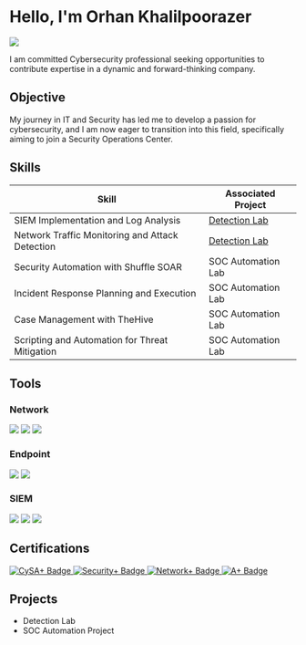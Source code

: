 # Hello, I'm Orhan Khalilpoorazer
<a href="https://linkedin.com/in/orhankhalilpoorazercyberanalyst"><img src="https://img.shields.io/badge/-LinkedIn-0072b1?&style=for-the-badge&logo=linkedin&logoColor=white" /></a>


I am committed Cybersecurity professional seeking opportunities to contribute expertise in a dynamic and forward-thinking company.
## Objective


My journey in IT and Security has led me to develop a passion for cybersecurity, and I am now eager to transition into this field, specifically aiming to join a Security Operations Center.

## Skills
| Skill                                         | Associated Project         |
|-----------------------------------------------|----------------------------|
| SIEM Implementation and Log Analysis          | <a href="https://github.com/ORHANOK97/Cisco-Packet-Tracer-lab">Detection Lab</a>|
| Network Traffic Monitoring and Attack Detection | <a href="https://google.com">Detection Lab</a>|
| Security Automation with Shuffle SOAR         | SOC Automation Lab|
| Incident Response Planning and Execution      | SOC Automation Lab|
| Case Management with TheHive                  | SOC Automation Lab|
| Scripting and Automation for Threat Mitigation | SOC Automation Lab|

## Tools

### Network
<div>
    <img src="https://img.shields.io/badge/-Wireshark-1679A7?&style=for-the-badge&logo=Wireshark&logoColor=white" />
    <img src="https://img.shields.io/badge/-Suricata-EF3B2D?&style=for-the-badge&logo=Suricata&logoColor=white" />
    <img src="https://img.shields.io/badge/-Zeek-777BB4?&style=for-the-badge&logo=Zeek&logoColor=white" />
</div>

### Endpoint
<div>
    <img src="https://img.shields.io/badge/-Microsoft_Defender_for_Endpoint-00A4EF?&style=for-the-badge&logo=Microsoft&logoColor=white" />
    <img src="https://img.shields.io/badge/-Velociraptor-4B275F?&style=for-the-badge&logo=Velociraptor&logoColor=white" />
</div>

### SIEM
<div>
    <img src="https://img.shields.io/badge/-Microsoft_Sentinel-0078D4?&style=for-the-badge&logo=Microsoft&logoColor=white" />
    <img src="https://img.shields.io/badge/-Splunk-000000?&style=for-the-badge&logo=Splunk&logoColor=white" />
    <img src="https://img.shields.io/badge/-Elastic-005571?&style=for-the-badge&logo=Elastic&logoColor=white" />
</div>

## Certifications

<div>
   <a href="https://www.credly.com/badges/4aed6a53-74f0-4b47-92e2-436bc0dc5d0d/linked_in_profile" target="_blank">
    <img src="https://img.shields.io/badge/-CySA%2B-006400?&style=for-the-badge&logo=CompTIA&logoColor=white" alt="CySA+ Badge" />
</a>
<a href="https://www.credly.com/badges/b891e0af-fbaa-4fb7-a79c-82d1270c5c5d/linked_in_profile" target="_blank">
    <img src="https://img.shields.io/badge/-Security%2B-FF0000?&style=for-the-badge&logo=CompTIA&logoColor=white" alt="Security+ Badge" />
</a>
<a href="https://www.credly.com/badges/ec5e59bd-ca24-44c3-9590-8fa2c15d34eb/linked_in_profile" target="_blank">
    <img src="https://img.shields.io/badge/-Network%2B-007ACC?&style=for-the-badge&logo=CompTIA&logoColor=white" alt="Network+ Badge" />
</a>
<a href="https://www.credly.com/badges/9aaa0316-069c-4e2a-aa69-86622b435615/linked_in_profile" target="_blank">
    <img src="https://img.shields.io/badge/-A%2B-4D4D4D?&style=for-the-badge&logo=CompTIA&logoColor=white" alt="A+ Badge" />
</a>



## Projects
- Detection Lab
- SOC Automation Project
